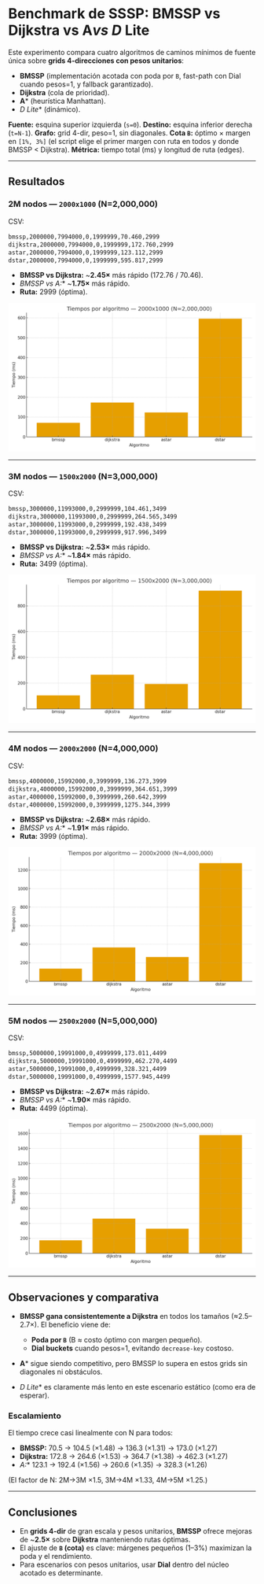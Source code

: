 # Benchmark de SSSP: BMSSP vs Dijkstra vs A*vs D* Lite

Este experimento compara cuatro algoritmos de caminos mínimos de fuente única sobre **grids 4-direcciones con pesos unitarios**:

* **BMSSP** (implementación acotada con poda por `B`, fast-path con Dial cuando pesos=1, y fallback garantizado).
* **Dijkstra** (cola de prioridad).
* **A*** (heurística Manhattan).
* **D* Lite** (dinámico).

**Fuente:** esquina superior izquierda (`s=0`).
**Destino:** esquina inferior derecha (`t=N-1`).
**Grafo:** grid 4-dir, peso=1, sin diagonales.
**Cota `B`:** óptimo × margen en `[1%, 3%]` (el script elige el primer margen con ruta en todos y donde BMSSP < Dijkstra).
**Métrica:** tiempo total (ms) y longitud de ruta (edges).

---

## Resultados

### 2M nodos — `2000x1000` (N=2,000,000)

CSV:

```
bmssp,2000000,7994000,0,1999999,70.460,2999
dijkstra,2000000,7994000,0,1999999,172.760,2999
astar,2000000,7994000,0,1999999,123.112,2999
dstar,2000000,7994000,0,1999999,595.817,2999
```

* **BMSSP vs Dijkstra:** ~**2.45×** más rápido (172.76 / 70.46).
* **BMSSP vs A*:** ~**1.75×** más rápido.
* **Ruta:** 2999 (óptima).

![Tiempos por algoritmo — 2000x1000 (N=2,000,000)](https://github.com/PaulParizacaMozo/DynamicPathfinding/blob/main/comparativa/algoritmos/img/tiempos_2000x1000.png)

---

### 3M nodos — `1500x2000` (N=3,000,000)

CSV:

```
bmssp,3000000,11993000,0,2999999,104.461,3499
dijkstra,3000000,11993000,0,2999999,264.565,3499
astar,3000000,11993000,0,2999999,192.438,3499
dstar,3000000,11993000,0,2999999,917.996,3499
```

* **BMSSP vs Dijkstra:** ~**2.53×** más rápido.
* **BMSSP vs A*:** ~**1.84×** más rápido.
* **Ruta:** 3499 (óptima).

![Tiempos por algoritmo — 1500x2000 (N=3,000,000)](https://github.com/PaulParizacaMozo/DynamicPathfinding/blob/main/comparativa/algoritmos/img/tiempos_1500x2000.png)

---

### 4M nodos — `2000x2000` (N=4,000,000)

CSV:

```
bmssp,4000000,15992000,0,3999999,136.273,3999
dijkstra,4000000,15992000,0,3999999,364.651,3999
astar,4000000,15992000,0,3999999,260.642,3999
dstar,4000000,15992000,0,3999999,1275.344,3999
```

* **BMSSP vs Dijkstra:** ~**2.68×** más rápido.
* **BMSSP vs A*:** ~**1.91×** más rápido.
* **Ruta:** 3999 (óptima).

![Tiempos por algoritmo — 2000x2000 (N=4,000,000)](https://github.com/PaulParizacaMozo/DynamicPathfinding/blob/main/comparativa/algoritmos/img/tiempos_2000x2000.png)

---

### 5M nodos — `2500x2000` (N=5,000,000)

CSV:

```
bmssp,5000000,19991000,0,4999999,173.011,4499
dijkstra,5000000,19991000,0,4999999,462.270,4499
astar,5000000,19991000,0,4999999,328.321,4499
dstar,5000000,19991000,0,4999999,1577.945,4499
```

* **BMSSP vs Dijkstra:** ~**2.67×** más rápido.
* **BMSSP vs A*:** ~**1.90×** más rápido.
* **Ruta:** 4499 (óptima).

![Tiempos por algoritmo — 2500x2000 (N=5,000,000)](https://github.com/PaulParizacaMozo/DynamicPathfinding/blob/main/comparativa/algoritmos/img/tiempos_2500x2000.png)

---

## Observaciones y comparativa

* **BMSSP gana consistentemente a Dijkstra** en todos los tamaños (≈2.5–2.7×).
  El beneficio viene de:

  * **Poda por `B`** (B ≈ costo óptimo con margen pequeño).
  * **Dial buckets** cuando pesos=1, evitando `decrease-key` costoso.
* **A*** sigue siendo competitivo, pero BMSSP lo supera en estos grids sin diagonales ni obstáculos.
* **D* Lite** es claramente más lento en este escenario estático (como era de esperar).

### Escalamiento

El tiempo crece casi linealmente con N para todos:

* **BMSSP:** 70.5 → 104.5 (×1.48) → 136.3 (×1.31) → 173.0 (×1.27)
* **Dijkstra:** 172.8 → 264.6 (×1.53) → 364.7 (×1.38) → 462.3 (×1.27)
* **A*:** 123.1 → 192.4 (×1.56) → 260.6 (×1.35) → 328.3 (×1.26)

(El factor de N: 2M→3M ×1.5, 3M→4M ×1.33, 4M→5M ×1.25.)

---

## Conclusiones

* En **grids 4-dir** de gran escala y pesos unitarios, **BMSSP** ofrece mejoras de ~**2.5×** sobre **Dijkstra** manteniendo rutas óptimas.
* El ajuste de **`B` (cota)** es clave: márgenes pequeños (1–3%) maximizan la poda y el rendimiento.
* Para escenarios con pesos unitarios, usar **Dial** dentro del núcleo acotado es determinante.
